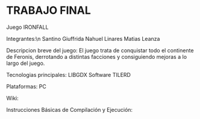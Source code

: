 # TRABAJO FINAL
Juego IRONFALL

Integrantes:\n
Santino Giuffrida
Nahuel Linares
Matias Leanza

Descripcion breve del juego:
El juego trata de conquistar todo el continente de Feronis, derrotando a distintas facciones y consiguiendo mejoras a lo largo del juego.

Tecnologias principales:
LIBGDX
Software TILERD

Plataformas:
PC

Wiki:

Instrucciones Básicas de Compilación y Ejecución:


